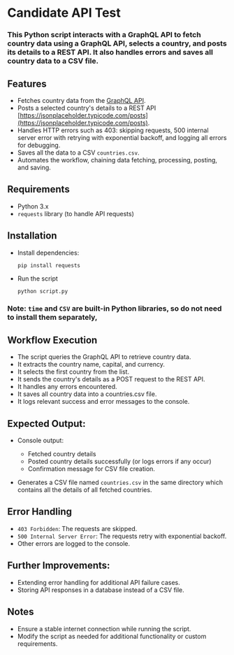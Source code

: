 # Candidate API Test
### This Python script interacts with a GraphQL API to fetch country data using a GraphQL API, selects a country, and posts its details to a REST API. It also handles errors and saves all country data to a CSV file.

## Features
* Fetches country data from the [GraphQL API](https://countries.trevorblades.com/).
* Posts a selected country's details to a REST API [https://jsonplaceholder.typicode.com/posts](https://jsonplaceholder.typicode.com/posts).
* Handles HTTP errors such as 403: skipping requests, 500 internal server error with retrying with exponential backoff, and logging all errors for debugging.
* Saves all the data to a CSV `countries.csv`.
* Automates the workflow, chaining data fetching, processing, posting, and saving.    

## Requirements
* Python 3.x
* `requests` library (to handle API requests)


## Installation
* Install dependencies:
  ```
  pip install requests
  ```
* Run the script
  ```
  python script.py
  ```
### Note: `time` and `CSV` are built-in Python libraries, so do not need to install them separately,

## Workflow Execution
* The script queries the GraphQL API to retrieve country data.
* It extracts the country name, capital, and currency.
* It selects the first country from the list.
* It sends the country's details as a POST request to the REST API.
* It handles any errors encountered.
* It saves all country data into a countries.csv file.
* It logs relevant success and error messages to the console.

## Expected Output:
* Console output:
  * Fetched country details
  * Posted country details successfully (or logs errors if any occur)
  * Confirmation message for CSV file creation.
    
*  Generates a CSV file named `countries.csv` in the same directory which contains all the details of all fetched countries.

## Error Handling
* `403 Forbidden`: The requests are skipped.
* `500 Internal Server Error`: The requests retry with exponential backoff.
* Other errors are logged to the console.

## Further Improvements:
* Extending error handling for additional API failure cases.
* Storing API responses in a database instead of a CSV file.

  
## Notes
* Ensure a stable internet connection while running the script.
* Modify the script as needed for additional functionality or custom requirements. 

